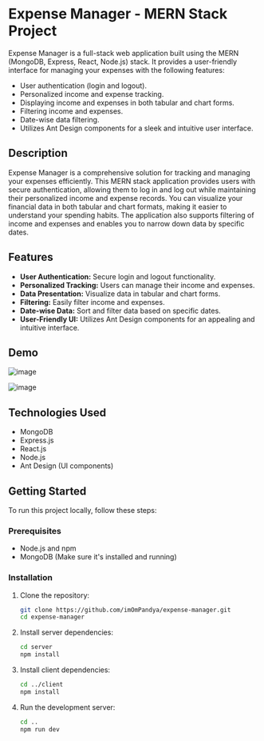 
# Expense Manager - MERN Stack Project

Expense Manager is a full-stack web application built using the MERN (MongoDB, Express, React, Node.js) stack. It provides a user-friendly interface for managing your expenses with the following features:

- User authentication (login and logout).
- Personalized income and expense tracking.
- Displaying income and expenses in both tabular and chart forms.
- Filtering income and expenses.
- Date-wise data filtering.
- Utilizes Ant Design components for a sleek and intuitive user interface.



## Description

Expense Manager is a comprehensive solution for tracking and managing your expenses efficiently. This MERN stack application provides users with secure authentication, allowing them to log in and log out while maintaining their personalized income and expense records. You can visualize your financial data in both tabular and chart formats, making it easier to understand your spending habits. The application also supports filtering of income and expenses and enables you to narrow down data by specific dates.

## Features

- **User Authentication:** Secure login and logout functionality.
- **Personalized Tracking:** Users can manage their income and expenses.
- **Data Presentation:** Visualize data in tabular and chart forms.
- **Filtering:** Easily filter income and expenses.
- **Date-wise Data:** Sort and filter data based on specific dates.
- **User-Friendly UI:** Utilizes Ant Design components for an appealing and intuitive interface.

## Demo

![image](https://github.com/imOmPandya/Expense-Manager/assets/134160932/fd60b016-4763-4405-b54c-775dd3c77b07)

![image](https://github.com/imOmPandya/Expense-Manager/assets/134160932/c82f7be8-345e-4ebb-b376-3699276fe6da)



## Technologies Used

- MongoDB
- Express.js
- React.js
- Node.js
- Ant Design (UI components)

## Getting Started

To run this project locally, follow these steps:

### Prerequisites

- Node.js and npm
- MongoDB (Make sure it's installed and running)

### Installation

1. Clone the repository:

   ```bash
   git clone https://github.com/imOmPandya/expense-manager.git
   cd expense-manager
   ```

2. Install server dependencies:

   ```bash
   cd server
   npm install
   ```

3. Install client dependencies:

   ```bash
   cd ../client
   npm install
   ```

4. Run the development server:

   ```bash
   cd ..
   npm run dev
   ```

